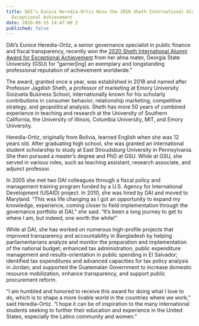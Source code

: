 ```yaml
---
title: DAI’s Eunice Heredia-Ortiz Wins the 2020 Sheth International Alumni Award for
  Exceptional Achievement
date: 2020-09-15 14:47:00 Z
published: false
---
```


DAI’s Eunice Heredia-Ortiz, a senior governance specialist in public finance and fiscal transparency, recently won the [2020 Sheth International Alumni Award for Exceptional Achievement](https://iew.gsu.edu/current-winners/#1541086786783-2b14513c-09a8) from her alma mater, Georgia State University (GSU) for “garner[ing] an exemplary and longstanding professional reputation of achievement worldwide.”
 
The award, granted once a year, was established in 2018 and named after Professor Jagdish Sheth, a professor of marketing at Emory University Goizueta Business School, internationally known for his scholarly contributions in consumer behavior, relationship marketing, competitive strategy, and geopolitical analysis. Sheth has more 50 years of combined experience in teaching and research at the University of Southern California, the University of Illinois, Columbia University, MIT, and Emory University.

Heredia-Ortiz, originally from Bolivia, learned English when she was 12 years old. After graduating high school, she was granted an international student scholarship to study at East Stroudsburg University in Pennsylvania. She then pursued a master’s degree and PhD at GSU. While at GSU, she served in various roles, such as teaching assistant, research associate, and adjunct professor. 
 
In 2005 she met two DAI colleagues through a fiscal policy and management training program funded by a U.S. Agency for International Development (USAID) project. In 2010, she was hired by DAI and moved to Maryland. “This was life changing as I got an opportunity to expand my knowledge, experience, coming closer to field implementation through the governance portfolio at DAI,” she said. “It’s been a long journey to get to where I am, but indeed, one worth the while!”

While at DAI, she has worked on numerous high-profile projects that improved transparency and accountability in Bangladesh by helping parliamentarians analyze and monitor the preparation and implementation of the national budget; enhanced tax administration, public expenditure management and results-orientation in public spending in El Salvador; identified tax expenditures and advanced capacities for tax policy analysis in Jordan; and supported the Guatemalan Government to increase domestic resource mobilization, enhance transparency, and support public procurement reform.

“I am humbled and honored to receive this award for doing what I love to do, which is to shape a more livable world in the countries where we work,” said Heredia-Ortiz. “I hope it can be of inspiration to the many international students seeking to further their education and experience in the United States, especially the Latino community and women.”